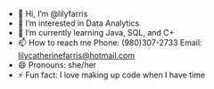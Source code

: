 - 👋 Hi, I’m @lilyfarris
- 👀 I’m interested in Data Analytics
- 🌱 I’m currently learning Java, SQL, and C+
- 📫 How to reach me Phone: (980)307-2733 Email: lilycatherinefarris@hotmail.com
- 😄 Pronouns: she/her
- ⚡ Fun fact: I love making up code when I have time

<!---
lilyfarris/lilyfarris is a ✨ special ✨ repository because its `README.md` (this file) appears on your GitHub profile.
You can click the Preview link to take a look at your changes.
--->
